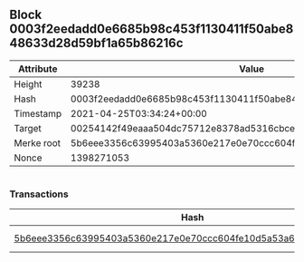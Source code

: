 ## Block 0003f2eedadd0e6685b98c453f1130411f50abe848633d28d59bf1a65b86216c

Attribute | Value
--- | ---
Height | 39238
Hash | 0003f2eedadd0e6685b98c453f1130411f50abe848633d28d59bf1a65b86216c
Timestamp | 2021-04-25T03:34:24+00:00
Target | 00254142f49eaaa504dc75712e8378ad5316cbcead634704b3734b6271167cc4
Merke root | 5b6eee3356c63995403a5360e217e0e70ccc604fe10d5a53a6375fe604f66566
Nonce | 1398271053

```

```

### Transactions

Hash | Amount
--- | ---
[5b6eee3356c63995403a5360e217e0e70ccc604fe10d5a53a6375fe604f66566](5b6eee3356c63995403a5360e217e0e70ccc604fe10d5a53a6375fe604f66566.md) | 10.00000000 SKEPTI 
